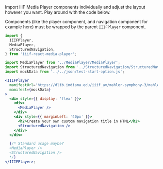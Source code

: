 Import IIIF Media Player components individually and adjust the layout however you want. Play around with the code below.

Components (like the player component, and navigation component for example here) must be wrapped by the parent `IIIFPlayer` component.

```js static
import {
  IIIFPlayer,
  MediaPlayer,
  StructuredNavigation,
} from 'iiif-react-media-player';
```

```jsx padded
import MediaPlayer from '../MediaPlayer/MediaPlayer';
import StructuredNavigation from '../StructuredNavigation/StructuredNavigation';
import mockData from '../../json/test-start-option.js';

<IIIFPlayer
  manifestUrl="https://dlib.indiana.edu/iiif_av/mahler-symphony-3/mahler-symphony-3.json"
  manifest={mockData}
>
  <div style={{ display: 'flex' }}>
    <div>
      <MediaPlayer />
    </div>
    <div style={{ marginLeft: '40px' }}>
      <h2>Create your own custom navigation title in HTML</h2>
      <StructuredNavigation />
    </div>
  </div>

  {/* Standard usage maybe?
  <MediaPlayer />
  <StructuredNavigation />
  */}
</IIIFPlayer>;
```
